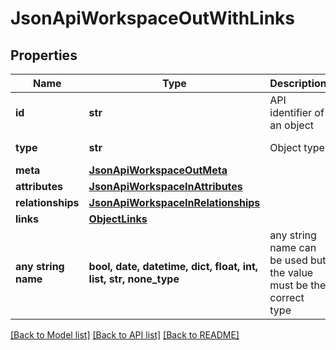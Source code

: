 # JsonApiWorkspaceOutWithLinks


## Properties
Name | Type | Description | Notes
------------ | ------------- | ------------- | -------------
**id** | **str** | API identifier of an object | 
**type** | **str** | Object type | defaults to "workspace"
**meta** | [**JsonApiWorkspaceOutMeta**](JsonApiWorkspaceOutMeta.md) |  | [optional] 
**attributes** | [**JsonApiWorkspaceInAttributes**](JsonApiWorkspaceInAttributes.md) |  | [optional] 
**relationships** | [**JsonApiWorkspaceInRelationships**](JsonApiWorkspaceInRelationships.md) |  | [optional] 
**links** | [**ObjectLinks**](ObjectLinks.md) |  | [optional] 
**any string name** | **bool, date, datetime, dict, float, int, list, str, none_type** | any string name can be used but the value must be the correct type | [optional]

[[Back to Model list]](../README.md#documentation-for-models) [[Back to API list]](../README.md#documentation-for-api-endpoints) [[Back to README]](../README.md)


